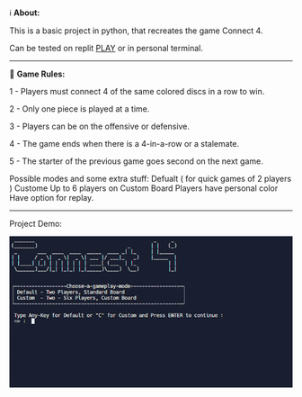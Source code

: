  ℹ️ **About:**

This is a basic project in python, that recreates the game Connect 4.

Can be tested on replit [PLAY](https://replit.com/@IvayloStoyanov/Connect-4) or in personal terminal.

---

📓 **Game Rules:**

1 - Players must connect 4 of the same colored discs in a row to win. 

2 - Only one piece is played at a time.

3 - Players can be on the offensive or defensive.

4 - The game ends when there is a 4-in-a-row or a stalemate.

5 - The starter of the previous game goes second on the next game.

Possible modes and some extra stuff:
Defualt ( for quick games of 2 players )
Custome  Up to 6 players on Custom Board
Players have personal color
Have option for replay.

---

Project Demo:

![](demo.gif)
